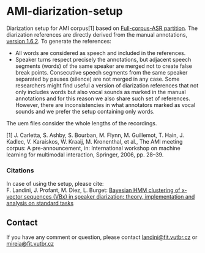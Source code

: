 # AMI-diarization-setup

Diarization setup for AMI corpus[1] based on [Full-corpus-ASR partition](http://groups.inf.ed.ac.uk/ami/corpus/datasets.shtml). The diarization references are directly derived from the manual annotations, [version 1.6.2](http://groups.inf.ed.ac.uk/ami/download/). To generate the references:
- All words are considered as speech and included in the references. 
- Speaker turns respect precisely the annotations, but adjacent speech segments (words) of the same speaker are merged not to create false break points. Consecutive speech segments from the same speaker separated by pauses (silence) are not merged in any case.
Some researchers might find useful a version of diarization references that not only includes words but also vocal sounds as marked in the manual annotations and for this reason we also share such set of references. However, there are inconsistencies in what annotators marked as vocal sounds and we prefer the setup containing only words.

The uem files consider the whole lengths of the recordings.

[1] J. Carletta, S. Ashby, S. Bourban, M. Flynn, M. Guillemot, T. Hain, J. Kadlec, V. Karaiskos, W. Kraaij, M. Kronenthal, et al., The AMI meeting corpus: A pre-announcement, in: International workshop on machine learning for multimodal interaction, Springer, 2006, pp. 28–39.


### Citations
In case of using the setup, please cite:\
F. Landini, J. Profant, M. Diez, L. Burget: [Bayesian HMM clustering of x-vector sequences (VBx) in speaker diarization: theory, implementation and analysis on standard tasks](https://arxiv.org/abs/2012.14952)


## Contact
If you have any comment or question, please contact landini@fit.vutbr.cz or mireia@fit.vutbr.cz